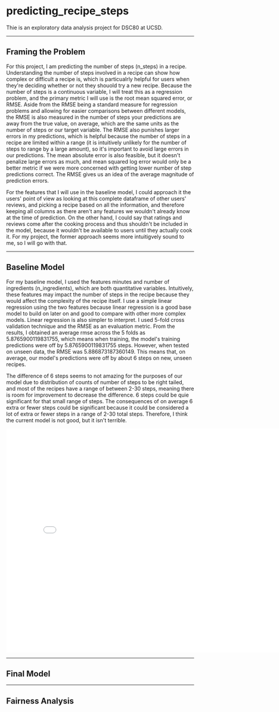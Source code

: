 # predicting_recipe_steps
Thie is an exploratory data analysis project for DSC80 at UCSD.

---

## Framing the Problem
For this project, I am predicting the number of steps (n_steps) in a recipe. Understanding the number of steps involved in a recipe can show how complex or difficult a recipe is, which is particualrly helpful for users when they're deciding whether or not they shouold try a new recipe. Because the number of steps is a continuous variable, I will treat this as a regression problem, and the primary metric I will use is the root mean squared error, or RMSE. Aside from the RMSE being a standard measure for regression problems and allowing for easier comparisons between different models, the RMSE is also measured in the number of steps your predictions are away from the true value, on average, which are the same units as the number of steps or our target variable. The RMSE also punishes larger errors in my predictions, which is helpful because the number of steps in a recipe are limited within a range (it is intuitively unlikely for the number of steps to range by a large amount), so it's important to avoid large errors in our predictions. The mean absolute error is also feasible, but it doesn't penalize large errors as much, and mean squared log error would only be a better metric if we were more concerned with getting lower number of step predictions correct. The RMSE gives us an idea of the average magnitude of prediction errors.

For the features that I will use in the baseline model, I could approach it the users' point of view as looking at this complete dataframe of other users' reviews, and picking a recipe based on all the information, and therefore keeping all columns as there aren't any features we wouldn't already know at the time of prediction. On the other hand, I could say that ratings and reviews come after the cooking process and thus shouldn't be included in the model, because it wouldn't be available to users until they actually cook it. For my project, the former approach seems more intuitigvely sound to me, so I will go with that.

---

## Baseline Model
For my baseline model, I used the features minutes and number of ingredients (n_ingredients), which are both quantitative variables. Intuitively, these features may impact the number of steps in the recipe because they would affect the complexity of the recipe itself. I use a simple linear regression using the two features because linear regression is a good base model to build on later on and good to compare with other more complex models. Linear regression is also simpler to interpret. I used 5-fold cross validation technique and the RMSE as an evaluation metric. From the results, I obtained an average rmse across the 5 folds as 5.8765900119831755, which means when training, the model's training predictions were off by 5.8765900119831755 steps. However, when tested on unseen data, the RMSE was 5.886873187360149. This means that, on average, our model's predictions were off by about 6 steps on new, unseen recipes. 

The difference of 6 steps seems to not amazing for the purposes of our model due to distribution of counts of number of steps to be right tailed, and most of the recipes have a range of between 2-30 steps, meaning there is room for improvement to decrease the difference. 6 steps could be quie significant for that small range of steps. The consequences of on average 6 extra or fewer steps could be significant because it could be considered a lot of extra or fewer steps in a range of 2-30 total steps. Therefore, I think the current model is not good, but it isn't terrible.

<iframe src="assets/steps_distribution.html" width=800 height=600 frameBorder=0></iframe>

---

## Final Model

---

## Fairness Analysis
